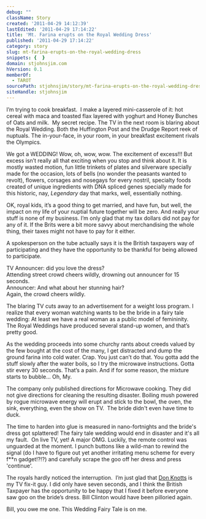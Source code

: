 ```yaml
---
debug: ""
className: Story
created: '2011-04-29 14:12:39'
lastEdited: '2011-04-29 17:14:22'
title: 'Mt. Farina erupts on the Royal Wedding Dress'
published: '2011-04-29 17:14:22'
category: story
slug: mt-farina-erupts-on-the-royal-wedding-dress
snippets: {  }
domain: stjohnsjim.com
hVersion: 0.1
memberOf:
  - TAROT
sourcePath: stjohnsjim/story/mt-farina-erupts-on-the-royal-wedding-dress.md
siteHandle: stjohnsjim
---
```

I&rsquo;m trying to cook breakfast. &nbsp;I make a layered mini-casserole of it: hot cereal with maca and toasted flax layered with yoghurt and Honey Bunches of Oats and milk. &nbsp;My secret recipe.&nbsp;The TV in the next room is blaring about the Royal Wedding. Both the Huffington Post and the Drudge Report reek of nuptuals. The in-your-face, in your room, in your breakfast&nbsp;excitement rivals the Olympics.

We got a WEDDING! Wow, oh, wow, wow. The excitement of excess!!! But excess isn&rsquo;t really all that exciting when you stop and think about it. It is mostly wasted motion, fun little trinkets of plates and silverware specially made for the occasion, lots of bells (no wonder the peasants wanted to revolt), flowers, corsages and nosegays for every nostril, specialty foods created of unique ingredients with DNA spliced genes specially made for this historic, nay, _Legendary_ day that marks, well, essentially nothing.

OK, royal kids, it&rsquo;s a good thing to get married, and have fun, but well, the impact on my life of your nuptial future together will be zero. And really your stuff is none of my business. I&rsquo;m only glad that my tax dollars did not pay for any of it. If the Brits were a bit more savvy about merchandising the whole thing, their taxes might not have to pay for it either.

A spokesperson on the tube actually says it is the British taxpayers way of participating and they have the opportunity to be thankful for being allowed to participate.

TV Announcer: did you love the dress?  
Attending street crowd cheers wildly, drowning out announcer for 15 seconds.  
Announcer: And what about her stunning hair?  
Again, the crowd cheers wildly.

The blaring TV cuts away to an advertisement for a weight loss program. I realize that every woman watching wants to be the bride in a fairy tale wedding: At least we have a real woman as a public model of femininity. The Royal Weddings have produced several stand-up women, and that&rsquo;s pretty good.

As the wedding proceeds into some churchy rants about creeds valued by the few bought at the cost of the many, I get distracted and dump the ground farina into cold water. Crap. You just can&rsquo;t do that. You gotta add the stuff slowly after the water boils, so I try the microwave instructions. Gotta stir every 30 seconds. That&rsquo;s a pain. And if for some reason, the mixture starts to bubble... Oh, My.

The company only published directions for Microwave cooking. They did not give directions for cleaning the resulting disaster. Boiling mush powered by rogue microwave energy will erupt and stick to the bowl, the oven, the sink, everything, even the show on TV. &nbsp;The bride didn't even have time to duck.

The time to harden into glue is measured in nano-fortnights and the bride's dress got splattered! The fairy tale wedding would end in disaster and it's all my fault. &nbsp;On live TV, yet! A major OMG. Luckily, the remote control was unguarded at the moment. I punch buttons like a wild-man to rewind the signal (do I have to figure out yet another irritating menu scheme for every f**n gadget!?!?) and carefully scrape the goo off her dress and press 'continue'.

The royals hardly noticed the interruption. &nbsp;I&rsquo;m just glad that [Don Knotts][0] is my TV fix-it guy. I did only have seven seconds, and I think the British Taxpayer has the opportunity to be happy that I fixed it before everyone saw goo on the bride&rsquo;s dress. Bill Clinton would have been pilloried again.

Bill, you owe me one. This Wedding Fairy Tale is on me.&nbsp;

[0]: http://www.imdb.com/title/tt0120789/